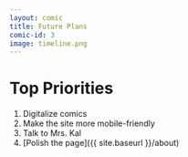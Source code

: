 ```yaml
---
layout: comic
title: Future Plans
comic-id: 3
image: timeline.png
---
```


# Top Priorities
1. Digitalize comics
2. Make the site more mobile-friendly
3. Talk to Mrs. Kal
4. [Polish the page]({{ site.baseurl }}/about)